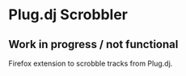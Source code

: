 # Plug.dj Scrobbler

## Work in progress / not functional

Firefox extension to scrobble tracks from Plug.dj.
